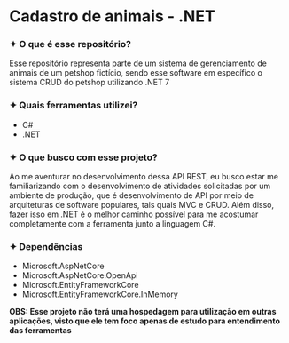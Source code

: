 <h1>Cadastro de animais - .NET</h1>
<h3>✦ O que é esse repositório?</h3>
<p>Esse repositório representa parte de um sistema de gerenciamento de animais de um petshop fictício, sendo esse software em específico o sistema CRUD do petshop utilizando .NET 7</p>

<h3>✦ Quais ferramentas utilizei?</h3>
<ul>
  <li>C#</li>
  <li>.NET</li>
</ul>

<h3>✦ O que busco com esse projeto?</h3>
<p>Ao me aventurar no desenvolvimento dessa API REST, eu busco estar me familiarizando com o desenvolvimento de atividades solicitadas por um ambiente de produção, que é desenvolvimento de API por meio de arquiteturas de software populares, tais quais MVC e CRUD. Além disso, fazer isso em .NET é o melhor caminho possível para me acostumar completamente com a ferramenta junto a linguagem C#.</p>

<h3>✦ Dependências</h3>
<ul>
    <li>Microsoft.AspNetCore</li>
    <li>Microsoft.AspNetCore.OpenApi</li>
    <li>Microsoft.EntityFrameworkCore</li>
    <li>Microsoft.EntityFrameworkCore.InMemory</li>
</ul>

<p><strong>OBS: Esse projeto não terá uma hospedagem para utilização em outras aplicações, visto que ele tem foco apenas de estudo para entendimento das ferramentas</strong></p>